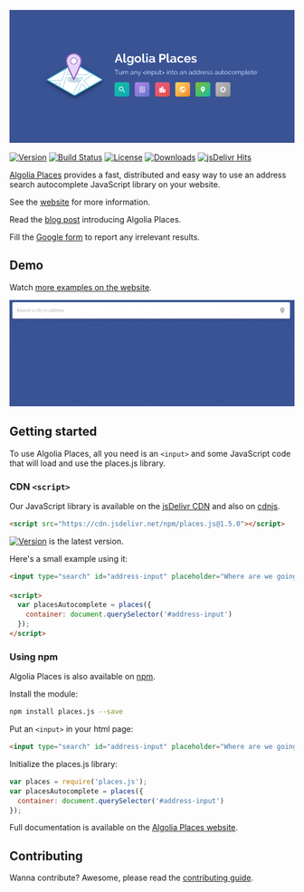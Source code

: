 [![header]][places-website]

[![Version][version-svg]][package-url] [![Build Status][travis-svg]][travis-url] [![License][license-image]][license-url] [![Downloads][downloads-image]][downloads-url] [![jsDelivr Hits][jsdelivr-badge]][jsdelivr-url]

[Algolia Places][places-website] provides a fast, distributed and easy way to use an address search autocomplete JavaScript library on your website.

See the [website][places-website] for more information.

Read the [blog post](https://blog.algolia.com/introducing-algolia-places/) introducing Algolia Places.

Fill the [Google form](https://community.algolia.com/places/support.html#irrelevant-results) to report any irrelevant results.

## Demo

Watch [more examples on the website][places-website-examples].

[![demo]][places-website]

## Getting started

To use Algolia Places, all you need is an `<input>` and some JavaScript code that will load
and use the places.js library.

### CDN `<script>`

Our JavaScript library is available on the [jsDelivr CDN](http://www.jsdelivr.com) and also on  [cdnjs](https://cdnjs.com/libraries/places.js).

```html
<script src="https://cdn.jsdelivr.net/npm/places.js@1.5.0"></script>
```

[![Version][version-svg]][package-url] is the latest version.

Here's a small example using it:

```html
<input type="search" id="address-input" placeholder="Where are we going?" />

<script>
  var placesAutocomplete = places({
    container: document.querySelector('#address-input')
  });
</script>
```

### Using npm

Algolia Places is also available on [npm](https://www.npmjs.com/package/places.js).

Install the module:

```sh
npm install places.js --save
```

Put an `<input>` in your html page:

```html
<input type="search" id="address-input" placeholder="Where are we going?" />
```

Initialize the places.js library:

```js
var places = require('places.js');
var placesAutocomplete = places({
  container: document.querySelector('#address-input')
});
```

Full documentation is available on the [Algolia Places website][places-website].

## Contributing

Wanna contribute? Awesome, please read the [contributing guide][contributing].

[demo]: ./demo.gif
[header]: ./header.png
[version-svg]: https://img.shields.io/npm/v/places.js.svg?style=flat-square
[package-url]: https://npmjs.org/package/places.js
[travis-svg]: https://img.shields.io/travis/algolia/places/master.svg?style=flat-square
[travis-url]: https://travis-ci.org/algolia/places
[license-image]: http://img.shields.io/badge/license-MIT-green.svg?style=flat-square
[license-url]: LICENSE
[downloads-image]: https://img.shields.io/npm/dm/places.js.svg?style=flat-square
[downloads-url]: http://npm-stat.com/charts.html?package=places.js
[places-website]: https://community.algolia.com/places/?utm_medium=social-owned&utm_source=GitHub&utm_campaign=places%20repository
[places-website-examples]: https://community.algolia.com/places/examples.html?utm_medium=social-owned&utm_source=GitHub&utm_campaign=places%20repository
[algolia-website]: https://www.algolia.com/?utm_medium=social-owned&utm_source=GitHub&utm_campaign=places%20repository
[places-docs]: https://community.algolia.com/places/documentation/?utm_medium=social-owned&utm_source=GitHub&utm_campaign=places%20repository
[contributing]: CONTRIBUTING.md
[jsdelivr-badge]: https://data.jsdelivr.com/v1/package/npm/places.js/badge
[jsdelivr-url]: https://www.jsdelivr.com/package/npm/places.js
